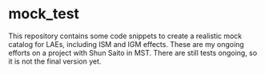 # mock_test

This repository contains some code snippets to create a realistic mock catalog for LAEs, including ISM and IGM effects. These are my ongoing efforts on a project with Shun Saito in MST. There are still tests ongoing, so it is not the final version yet.
